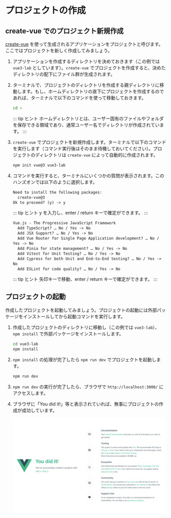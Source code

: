 # プロジェクトの作成

## create-vue でのプロジェクト新規作成

[create-vue](https://github.com/vuejs/create-vue) を使って生成されるアプリケーションをプロジェクトと呼びます。ここではプロジェクトを新しく作成してみましょう。

1. アプリケーションを作成するディレクトリを決めておきます（この例では `vue3-lab` としています）。`create-vue` でプロジェクトを作成すると、決めたディレクトリの配下にファイル群が生成されます。

1. ターミナルで、プロジェクトのディレクトリを作成する親ディレクトリに移動します。もし、ホームディレクトリの直下にプロジェクトを作成するのであれば、ターミナルで以下のコマンドを使って移動しておきます。

   ```sh
   cd ~
   ```

   ::: tip ヒント
   ホームディレクトリとは、ユーザー固有のファイルやフォルダを保存できる領域であり、通常ユーザー名でディレクトリが作成されています。
   :::

1. `create-vue` でプロジェクトを新規作成します。ターミナルで以下のコマンドを実行します（コマンド実行後はそのまま待機しておいてください）。プロジェクトのディレクトリは `create-vue` によって自動的に作成されます。

   ```sh
   npm init vue@3 vue3-lab
   ```

1. コマンドを実行すると、ターミナルにいくつかの質問が表示されます。このハンズオンでは以下のように選択します。

   ```
   Need to install the following packages:
     create-vue@3
   Ok to proceed? (y) -> y 
   ```

   ::: tip ヒント
   y を入力し、enter / return キーで確定ができます。
   :::

   ```
   Vue.js - The Progressive JavaScript Framework
     Add TypeScript? … No / Yes -> No
     Add JSX Support? … No / Yes -> No
     Add Vue Router for Single Page Application development? … No / Yes -> No
     Add Pinia for state management? … No / Yes -> No
     Add Vitest for Unit Testing? … No / Yes -> No
     Add Cypress for both Unit and End-to-End testing? … No / Yes -> No
     Add ESLint for code quality? … No / Yes -> No
   ```

   ::: tip ヒント
   矢印キーで移動、enter / return キーで確定ができます。
   :::

## プロジェクトの起動

作成したプロジェクトを起動してみましょう。プロジェクトの起動には外部パッケージをインストールしてから起動コマンドを実行します。

1. 作成したプロジェクトのディレクトリに移動し（この例では `vue3-lab`）、`npm install` で外部パッケージをインストールします。

   ```sh
   cd vue3-lab
   npm install
   ```

1. `npm install` の処理が完了したら `npm run dev` でプロジェクトを起動します。

   ```sh
   npm run dev
   ```

1. `npm run dev` の実行が完了したら、ブラウザで `http://localhost:3000/` にアクセスします。

1. ブラウザに「You did it!」等と表示されていれば、無事にプロジェクトの作成が成功しています。

   ![Vite App](./images/vite-app.png)
